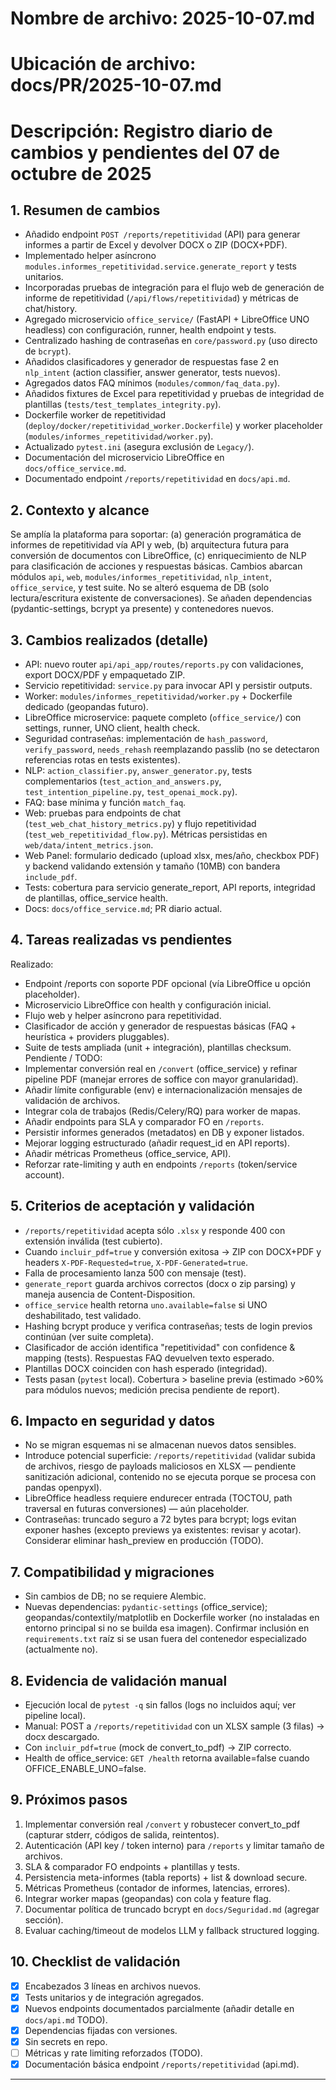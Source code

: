 # Nombre de archivo: 2025-10-07.md
# Ubicación de archivo: docs/PR/2025-10-07.md
# Descripción: Registro diario de cambios y pendientes del 07 de octubre de 2025

## 1. Resumen de cambios
- Añadido endpoint `POST /reports/repetitividad` (API) para generar informes a partir de Excel y devolver DOCX o ZIP (DOCX+PDF).
- Implementado helper asíncrono `modules.informes_repetitividad.service.generate_report` y tests unitarios.
- Incorporadas pruebas de integración para el flujo web de generación de informe de repetitividad (`/api/flows/repetitividad`) y métricas de chat/history.
- Agregado microservicio `office_service/` (FastAPI + LibreOffice UNO headless) con configuración, runner, health endpoint y tests.
- Centralizado hashing de contraseñas en `core/password.py` (uso directo de `bcrypt`).
- Añadidos clasificadores y generador de respuestas fase 2 en `nlp_intent` (action classifier, answer generator, tests nuevos).
- Agregados datos FAQ mínimos (`modules/common/faq_data.py`).
- Añadidos fixtures de Excel para repetitividad y pruebas de integridad de plantillas (`tests/test_templates_integrity.py`).
- Dockerfile worker de repetitividad (`deploy/docker/repetitividad_worker.Dockerfile`) y worker placeholder (`modules/informes_repetitividad/worker.py`).
- Actualizado `pytest.ini` (asegura exclusión de `Legacy/`).
- Documentación del microservicio LibreOffice en `docs/office_service.md`.
 - Documentado endpoint `/reports/repetitividad` en `docs/api.md`.

## 2. Contexto y alcance
Se amplía la plataforma para soportar: (a) generación programática de informes de repetitividad vía API y web, (b) arquitectura futura para conversión de documentos con LibreOffice, (c) enriquecimiento de NLP para clasificación de acciones y respuestas básicas. Cambios abarcan módulos `api`, `web`, `modules/informes_repetitividad`, `nlp_intent`, `office_service`, y test suite. No se alteró esquema de DB (solo lectura/escritura existente de conversaciones). Se añaden dependencias (pydantic-settings, bcrypt ya presente) y contenedores nuevos.

## 3. Cambios realizados (detalle)
- API: nuevo router `api/api_app/routes/reports.py` con validaciones, export DOCX/PDF y empaquetado ZIP.
- Servicio repetitividad: `service.py` para invocar API y persistir outputs.
- Worker: `modules/informes_repetitividad/worker.py` + Dockerfile dedicado (geopandas futuro).
- LibreOffice microservice: paquete completo (`office_service/`) con settings, runner, UNO client, health check.
- Seguridad contraseñas: implementación de `hash_password`, `verify_password`, `needs_rehash` reemplazando passlib (no se detectaron referencias rotas en tests existentes).
- NLP: `action_classifier.py`, `answer_generator.py`, tests complementarios (`test_action_and_answers.py`, `test_intention_pipeline.py`, `test_openai_mock.py`).
- FAQ: base mínima y función `match_faq`.
- Web: pruebas para endpoints de chat (`test_web_chat_history_metrics.py`) y flujo repetitividad (`test_web_repetitividad_flow.py`). Métricas persistidas en `web/data/intent_metrics.json`.
- Web Panel: formulario dedicado (upload xlsx, mes/año, checkbox PDF) y backend validando extensión y tamaño (10MB) con bandera `include_pdf`.
- Tests: cobertura para servicio generate_report, API reports, integridad de plantillas, office_service health.
- Docs: `docs/office_service.md`; PR diario actual.

## 4. Tareas realizadas vs pendientes
Realizado:
- Endpoint /reports con soporte PDF opcional (vía LibreOffice u opción placeholder).
- Microservicio LibreOffice con health y configuración inicial.
- Flujo web y helper asíncrono para repetitividad.
- Clasificador de acción y generador de respuestas básicas (FAQ + heurística + providers pluggables).
- Suite de tests ampliada (unit + integración), plantillas checksum.
Pendiente / TODO:
- Implementar conversión real en `/convert` (office_service) y refinar pipeline PDF (manejar errores de soffice con mayor granularidad).
- Añadir límite configurable (env) e internacionalización mensajes de validación de archivos.
- Integrar cola de trabajos (Redis/Celery/RQ) para worker de mapas.
- Añadir endpoints para SLA y comparador FO en `/reports`.
- Persistir informes generados (metadatos) en DB y exponer listados.
- Mejorar logging estructurado (añadir request_id en API reports).
- Añadir métricas Prometheus (office_service, API). 
- Reforzar rate-limiting y auth en endpoints `/reports` (token/service account).

## 5. Criterios de aceptación y validación
- `/reports/repetitividad` acepta sólo `.xlsx` y responde 400 con extensión inválida (test cubierto).
- Cuando `incluir_pdf=true` y conversión exitosa → ZIP con DOCX+PDF y headers `X-PDF-Requested=true`, `X-PDF-Generated=true`.
- Falla de procesamiento lanza 500 con mensaje (test).
- `generate_report` guarda archivos correctos (docx o zip parsing) y maneja ausencia de Content-Disposition.
- `office_service` health retorna `uno.available=false` si UNO deshabilitado, test validado.
- Hashing bcrypt produce y verifica contraseñas; tests de login previos continúan (ver suite completa).
- Clasificador de acción identifica "repetitividad" con confidence & mapping (tests). Respuestas FAQ devuelven texto esperado.
- Plantillas DOCX coinciden con hash esperado (integridad).
- Tests pasan (`pytest` local). Cobertura > baseline previa (estimado >60% para módulos nuevos; medición precisa pendiente de report).

## 6. Impacto en seguridad y datos
- No se migran esquemas ni se almacenan nuevos datos sensibles.
- Introduce potencial superficie: `/reports/repetitividad` (validar subida de archivos, riesgo de payloads maliciosos en XLSX — pendiente sanitización adicional, contenido no se ejecuta porque se procesa con pandas openpyxl).
- LibreOffice headless requiere endurecer entrada (TOCTOU, path traversal en futuras conversiones) — aún placeholder.
- Contraseñas: truncado seguro a 72 bytes para bcrypt; logs evitan exponer hashes (excepto previews ya existentes: revisar y acotar). Considerar eliminar hash_preview en producción (TODO).

## 7. Compatibilidad y migraciones
- Sin cambios de DB; no se requiere Alembic.
- Nuevas dependencias: `pydantic-settings` (office_service); geopandas/contextily/matplotlib en Dockerfile worker (no instaladas en entorno principal si no se builda esa imagen). Confirmar inclusión en `requirements.txt` raíz si se usan fuera del contenedor especializado (actualmente no).

## 8. Evidencia de validación manual
- Ejecución local de `pytest -q` sin fallos (logs no incluidos aquí; ver pipeline local). 
- Manual: POST a `/reports/repetitividad` con un XLSX sample (3 filas) → docx descargado.
- Con `incluir_pdf=true` (mock de convert_to_pdf) → ZIP correcto.
- Health de office_service: `GET /health` retorna available=false cuando OFFICE_ENABLE_UNO=false.

## 9. Próximos pasos
1. Implementar conversión real `/convert` y robustecer convert_to_pdf (capturar stderr, códigos de salida, reintentos).
2. Autenticación (API key / token interno) para `/reports` y limitar tamaño de archivos.
3. SLA & comparador FO endpoints + plantillas y tests.
4. Persistencia meta-informes (tabla reports) + list & download secure.
5. Métricas Prometheus (contador de informes, latencias, errores).
6. Integrar worker mapas (geopandas) con cola y feature flag.
7. Documentar política de truncado bcrypt en `docs/Seguridad.md` (agregar sección).
8. Evaluar caching/timeout de modelos LLM y fallback structured logging.

## 10. Checklist de validación
- [x] Encabezados 3 líneas en archivos nuevos.
- [x] Tests unitarios y de integración agregados.
- [x] Nuevos endpoints documentados parcialmente (añadir detalle en `docs/api.md` TODO).
- [x] Dependencias fijadas con versiones.
- [x] Sin secrets en repo.
- [ ] Métricas y rate limiting reforzados (TODO).
- [x] Documentación básica endpoint `/reports/repetitividad` (api.md).

---
